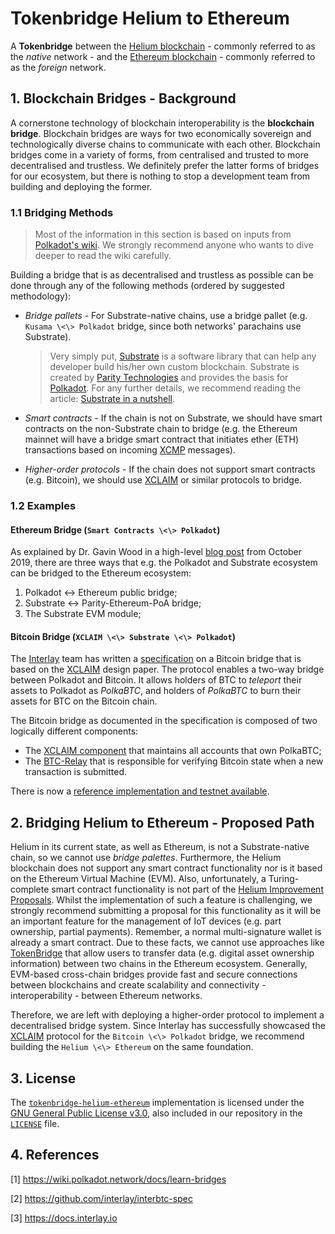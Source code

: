 # Tokenbridge Helium to Ethereum
A **Tokenbridge** between the [Helium blockchain](https://www.helium.com) - commonly referred to as the *native* network - and the [Ethereum blockchain](https://ethereum.org) - commonly referred to as the *foreign* network.

## 1. Blockchain Bridges - Background
A cornerstone technology of blockchain interoperability is the **blockchain bridge**. Blockchain bridges are ways for two economically sovereign and technologically diverse chains to communicate with each other. Blockchain bridges come in a variety of forms, from centralised and trusted to more decentralised and trustless. We definitely prefer the latter forms of bridges for our ecosystem, but there is nothing to stop a development team from building and deploying the former.

### 1.1 Bridging Methods
> Most of the information in this section is based on inputs from [Polkadot's wiki](https://wiki.polkadot.network/docs/learn-bridges). We strongly recommend anyone who wants to dive deeper to read the wiki carefully.

Building a bridge that is as decentralised and trustless as possible can be done through any of the following methods (ordered by suggested methodology):
- *Bridge pallets* - For Substrate-native chains, use a bridge pallet (e.g. `Kusama \<\> Polkadot` bridge, since both networks' parachains use Substrate).
    > Very simply put, [Substrate](https://www.substrate.io) is a software library that can help any developer build his/her own custom blockchain. Substrate is created by [Parity Technologies](https://www.parity.io) and provides the basis for [Polkadot](https://polkadot.network). For any further details, we recommend reading the article: [Substrate in a nutshell](https://www.parity.io/blog/substrate-in-a-nutshell).

- *Smart contracts* - If the chain is not on Substrate, we should have smart contracts on the non-Substrate chain to bridge (e.g. the Ethereum mainnet will have a bridge smart contract that initiates ether (ETH) transactions based on incoming [XCMP](https://wiki.polkadot.network/docs/learn-crosschain) messages).
- *Higher-order protocols* - If the chain does not support smart contracts (e.g. Bitcoin), we should use [XCLAIM](https://www.xclaim.io) or similar protocols to bridge.

### 1.2 Examples
#### Ethereum Bridge (`Smart Contracts \<\> Polkadot`)
As explained by Dr. Gavin Wood in a high-level [blog post](https://medium.com/polkadot-network/polkadot-substrate-and-ethereum-f0bf1ccbfd13) from October 2019, there are three ways that e.g. the Polkadot and Substrate ecosystem can be bridged to the Ethereum ecosystem:
1. Polkadot <-> Ethereum public bridge;
2. Substrate <-> Parity-Ethereum-PoA bridge;
3. The Substrate EVM module;

#### Bitcoin Bridge (`XCLAIM \<\> Substrate \<\> Polkadot`)
The [Interlay](https://interlay.io) team has written a [specification](https://interlay.gitlab.io/interbtc-spec) on a Bitcoin bridge that is based on the [XCLAIM](https://eprint.iacr.org/2018/643.pdf) design paper. The protocol enables a two-way bridge between Polkadot and Bitcoin. It allows holders of BTC to *teleport* their assets to Polkadot as *PolkaBTC*, and holders of *PolkaBTC* to burn their assets for BTC on the Bitcoin chain.

The Bitcoin bridge as documented in the specification is composed of two logically different components:
- The [XCLAIM component](https://github.com/interlay/interbtc-spec/tree/master/interbtc-spec) that maintains all accounts that own PolkaBTC;
- The [BTC-Relay](https://github.com/interlay/interbtc-spec/tree/master/btcrelay-spec) that is responsible for verifying Bitcoin state when a new transaction is submitted.

There is now a [reference implementation and testnet available](https://bridge.interlay.io/?tab=issue).

## 2. Bridging Helium to Ethereum - Proposed Path
Helium in its current state, as well as Ethereum, is not a Substrate-native chain, so we cannot use *bridge palettes*. Furthermore, the Helium blockchain does not support any smart contract functionality nor is it based on the Ethereum Virtual Machine (EVM). Also, unfortunately, a Turing-complete smart contract functionality is not part of the [Helium Improvement Proposals](https://github.com/helium/HIP). Whilst the implementation of such a feature is challenging, we strongly recommend submitting a proposal for this functionality as it will be an important feature for the management of IoT devices (e.g. part ownership, partial payments). Remember, a normal multi-signature wallet is already a smart contract. Due to these facts, we cannot use approaches like [TokenBridge](https://docs.tokenbridge.net) that allow users to transfer data (e.g. digital asset ownership information) between two chains in the Ethereum ecosystem. Generally, EVM-based cross-chain bridges provide fast and secure connections between blockchains and create scalability and connectivity - interoperability - between Ethereum networks.

Therefore, we are left with deploying a higher-order protocol to implement a decentralised bridge system. Since Interlay has successfully showcased the [XCLAIM](https://www.xclaim.io) protocol for the `Bitcoin \<\> Polkadot` bridge, we recommend building the `Helium \<\> Ethereum` on the same foundation.

## 3. License
The [`tokenbridge-helium-ethereum`](https://github.com/pcaversaccio/tokenbridge-helium-ethereum) implementation is licensed under the [GNU General Public License v3.0](https://www.gnu.org/licenses/gpl-3.0.en.html), also included in our repository in the [`LICENSE`](https://github.com/pcaversaccio/tokenbridge-helium-ethereum/blob/main/LICENSE) file.

## 4. References
[1] https://wiki.polkadot.network/docs/learn-bridges

[2] https://github.com/interlay/interbtc-spec

[3] https://docs.interlay.io
